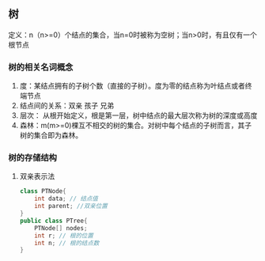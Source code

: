## 树

定义：n（n>=0）个结点的集合，当n=0时被称为空树；当n>0时，有且仅有一个根节点

### 树的相关名词概念

1. 度：某结点拥有的子树个数（直接的子树）。度为零的结点称为叶结点或者终端节点
2. 结点间的关系：双亲 孩子 兄弟
3. 层次： 从根开始定义，根是第一层，树中结点的最大层次称为树的深度或高度
4. 森林：m(m>=0)棵互不相交的树的集合。对树中每个结点的子树而言，其子树的集合即为森林。

### 树的存储结构

1. 双亲表示法

   ```java
   class PTNode{
       int data; // 结点值
       int parent; //双亲位置
   }
   public class PTree{
       PTNode[] nodes;
       int r; // 根的位置
       int n; // 根的结点数
   }
   ```

   